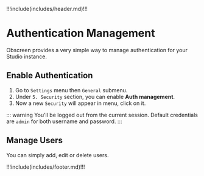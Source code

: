 !!!include(includes/header.md)!!!

# Authentication Management

Obscreen provides a very simple way to manage authentication for your Studio instance.

## Enable Authentication
1. Go to `Settings` menu then `General` submenu.
2. Under `5. Security` section, you can enable **Auth management**.
3. Now a new `Security` will appear in menu, click on it.

::: warning
You'll be logged out from the current session. Default credentials are `admin` for both username and password.
:::

## Manage Users

You can simply add, edit or delete users.

!!!include(includes/footer.md)!!!